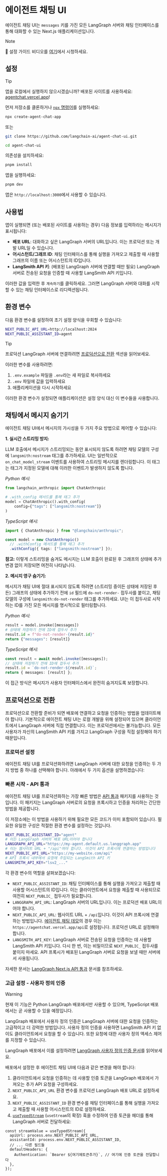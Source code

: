 # 에이전트 채팅 UI

에이전트 채팅 UI는 `messages` 키를 가진 모든 LangGraph 서버와 채팅 인터페이스를 통해 대화할 수 있는 Next.js 애플리케이션입니다.

> [!NOTE]
> 🎥 설정 가이드 비디오를 [여기](https://youtu.be/lInrwVnZ83o)에서 시청하세요.

## 설정

> [!TIP]
> 앱을 로컬에서 실행하지 않으시겠습니까? 배포된 사이트를 사용하세요: [agentchat.vercel.app](https://agentchat.vercel.app)!

먼저 저장소를 클론하거나 [`npx` 명령어](https://www.npmjs.com/package/create-agent-chat-app)를 실행하세요:

```bash
npx create-agent-chat-app
```

또는

```bash
git clone https://github.com/langchain-ai/agent-chat-ui.git

cd agent-chat-ui
```

의존성을 설치하세요:

```bash
pnpm install
```

앱을 실행하세요:

```bash
pnpm dev
```

앱은 `http://localhost:3000`에서 사용할 수 있습니다.

## 사용법

앱이 실행되면 (또는 배포된 사이트를 사용하는 경우) 다음 정보를 입력하라는 메시지가 표시됩니다:

- **배포 URL**: 대화하고 싶은 LangGraph 서버의 URL입니다. 이는 프로덕션 또는 개발 URL일 수 있습니다.
- **어시스턴트/그래프 ID**: 채팅 인터페이스를 통해 실행을 가져오고 제출할 때 사용할 그래프의 이름 또는 어시스턴트의 ID입니다.
- **LangSmith API 키**: (배포된 LangGraph 서버에 연결할 때만 필요) LangGraph 서버로 전송된 요청을 인증할 때 사용할 LangSmith API 키입니다.

이러한 값을 입력한 후 `계속하기`를 클릭하세요. 그러면 LangGraph 서버와 대화를 시작할 수 있는 채팅 인터페이스로 리디렉션됩니다.

## 환경 변수

다음 환경 변수를 설정하여 초기 설정 양식을 우회할 수 있습니다:

```bash
NEXT_PUBLIC_API_URL=http://localhost:2024
NEXT_PUBLIC_ASSISTANT_ID=agent
```

> [!TIP]
> 프로덕션 LangGraph 서버에 연결하려면 [프로덕션으로 전환](#프로덕션으로-전환) 섹션을 읽어보세요.

이러한 변수를 사용하려면:

1. `.env.example` 파일을 `.env`라는 새 파일로 복사하세요
2. `.env` 파일에 값을 입력하세요
3. 애플리케이션을 다시 시작하세요

이러한 환경 변수가 설정되면 애플리케이션은 설정 양식 대신 이 변수들을 사용합니다.

## 채팅에서 메시지 숨기기

에이전트 채팅 UI에서 메시지의 가시성을 두 가지 주요 방법으로 제어할 수 있습니다:

**1. 실시간 스트리밍 방지:**

LLM 호출에서 메시지가 스트리밍되는 동안 표시되지 않도록 하려면 채팅 모델의 구성에 `langsmith:nostream` 태그를 추가하세요. UI는 일반적으로 `on_chat_model_stream` 이벤트를 사용하여 스트리밍 메시지를 렌더링합니다. 이 태그는 태그가 지정된 모델에 대해 이러한 이벤트가 발생하지 않도록 합니다.

_Python 예시:_

```python
from langchain_anthropic import ChatAnthropic

# .with_config 메서드를 통해 태그 추가
model = ChatAnthropic().with_config(
    config={"tags": ["langsmith:nostream"]}
)
```

_TypeScript 예시:_

```typescript
import { ChatAnthropic } from "@langchain/anthropic";

const model = new ChatAnthropic()
  // .withConfig 메서드를 통해 태그 추가
  .withConfig({ tags: ["langsmith:nostream"] });
```

**참고:** 이렇게 스트리밍을 숨겨도 메시지는 LLM 호출이 완료된 후 그래프의 상태에 추가 변경 없이 저장되면 여전히 나타납니다.

**2. 메시지 영구 숨기기:**

메시지가 채팅 UI에 절대 표시되지 않도록 하려면 (스트리밍 중이든 상태에 저장된 후든) 그래프의 상태에 추가하기 전에 `id` 필드에 `do-not-render-` 접두사를 붙이고, 채팅 모델의 구성에 `langsmith:do-not-render` 태그를 추가하세요. UI는 이 접두사로 시작하는 ID를 가진 모든 메시지를 명시적으로 필터링합니다.

_Python 예시:_

```python
result = model.invoke([messages])
# 상태에 저장하기 전에 ID에 접두사 추가
result.id = f"do-not-render-{result.id}"
return {"messages": [result]}
```

_TypeScript 예시:_

```typescript
const result = await model.invoke([messages]);
// 상태에 저장하기 전에 ID에 접두사 추가
result.id = `do-not-render-${result.id}`;
return { messages: [result] };
```

이 접근 방식은 메시지가 사용자 인터페이스에서 완전히 숨겨지도록 보장합니다.

## 프로덕션으로 전환

프로덕션으로 전환할 준비가 되면 배포에 연결하고 요청을 인증하는 방법을 업데이트해야 합니다. 기본적으로 에이전트 채팅 UI는 로컬 개발을 위해 설정되어 있으며 클라이언트에서 LangGraph 서버에 직접 연결합니다. 이는 프로덕션에서는 불가능합니다. 모든 사용자가 자신의 LangSmith API 키를 가지고 LangGraph 구성을 직접 설정해야 하기 때문입니다.

### 프로덕션 설정

에이전트 채팅 UI를 프로덕션화하려면 LangGraph 서버에 대한 요청을 인증하는 두 가지 방법 중 하나를 선택해야 합니다. 아래에서 두 가지 옵션을 설명하겠습니다:

### 빠른 시작 - API 통과

에이전트 채팅 UI를 프로덕션화하는 가장 빠른 방법은 [API 통과](https://github.com/langchain-ai/langgraph-nextjs-api-passthrough) 패키지를 사용하는 것입니다. 이 패키지는 LangGraph 서버로의 요청을 프록시하고 인증을 처리하는 간단한 방법을 제공합니다.

이 저장소에는 이 방법을 사용하기 위해 필요한 모든 코드가 이미 포함되어 있습니다. 필요한 유일한 구성은 적절한 환경 변수를 설정하는 것입니다.

```bash
NEXT_PUBLIC_ASSISTANT_ID="agent"
# 이는 LangGraph 서버의 배포 URL이어야 합니다
LANGGRAPH_API_URL="https://my-agent.default.us.langgraph.app"
# 이는 웹사이트 URL + "/api"여야 합니다. 이것이 API 프록시에 연결하는 방법입니다
NEXT_PUBLIC_API_URL="https://my-website.com/api"
# API 프록시 내부에서 요청에 주입되는 LangSmith API 키
LANGSMITH_API_KEY="lsv2_..."
```

각 환경 변수의 역할을 살펴보겠습니다:

- `NEXT_PUBLIC_ASSISTANT_ID`: 채팅 인터페이스를 통해 실행을 가져오고 제출할 때 사용할 어시스턴트의 ID입니다. 이는 클라이언트에서 요청을 제출할 때 사용되므로 여전히 `NEXT_PUBLIC_` 접두사가 필요합니다.
- `LANGGRAPH_API_URL`: LangGraph 서버의 URL입니다. 이는 프로덕션 배포 URL이어야 합니다.
- `NEXT_PUBLIC_API_URL`: 웹사이트 URL + `/api`입니다. 이것이 API 프록시에 연결하는 방법입니다. [에이전트 채팅 데모](https://agentchat.vercel.app)의 경우 이는 `https://agentchat.vercel.app/api`로 설정됩니다. 프로덕션 URL로 설정해야 합니다.
- `LANGSMITH_API_KEY`: LangGraph 서버로 전송된 요청을 인증하는 데 사용할 LangSmith API 키입니다. 다시 한 번, 이는 비밀이므로 `NEXT_PUBLIC_` 접두사를 붙이지 마세요. API 프록시가 배포된 LangGraph 서버로 요청을 보낼 때만 서버에서 사용됩니다.

자세한 문서는 [LangGraph Next.js API 통과](https://www.npmjs.com/package/langgraph-nextjs-api-passthrough) 문서를 참조하세요.

### 고급 설정 - 사용자 정의 인증

> [!WARNING]
> 현재 이 기능은 Python LangGraph 배포에서만 사용할 수 있으며, TypeScript 배포에서는 곧 사용할 수 있을 예정입니다.

LangGraph 배포에서 사용자 정의 인증은 LangGraph 서버에 대한 요청을 인증하는 고급적이고 더 강력한 방법입니다. 사용자 정의 인증을 사용하면 LangSmith API 키 없이도 클라이언트에서 요청을 할 수 있습니다. 또한 요청에 대한 사용자 정의 액세스 제어를 지정할 수 있습니다.

LangGraph 배포에서 이를 설정하려면 [LangGraph 사용자 정의 인증 문서](https://langchain-ai.github.io/langgraph/tutorials/auth/getting_started/)를 읽어보세요.

배포에서 설정한 후 에이전트 채팅 UI에 다음과 같은 변경을 해야 합니다:

1. 클라이언트에서 요청을 인증하는 데 사용할 인증 토큰을 LangGraph 배포에서 가져오는 추가 API 요청을 구성하세요.
2. `NEXT_PUBLIC_API_URL` 환경 변수를 프로덕션 LangGraph 배포 URL로 설정하세요.
3. `NEXT_PUBLIC_ASSISTANT_ID` 환경 변수를 채팅 인터페이스를 통해 실행을 가져오고 제출할 때 사용할 어시스턴트의 ID로 설정하세요.
4. [`useTypedStream`](src/providers/Stream.tsx) (`useStream`의 확장) 훅을 수정하여 인증 토큰을 헤더를 통해 LangGraph 서버로 전달하세요:

```tsx
const streamValue = useTypedStream({
  apiUrl: process.env.NEXT_PUBLIC_API_URL,
  assistantId: process.env.NEXT_PUBLIC_ASSISTANT_ID,
  // ... 다른 필드들
  defaultHeaders: {
    Authentication: `Bearer ${여기에토큰추가}`, // 여기에 인증 토큰을 전달합니다
  },
});
```
